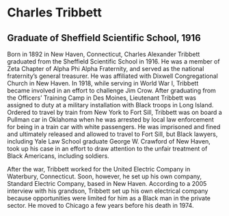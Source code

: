 # Charles Tribbett
## Graduate of Sheffield Scientific School, 1916
Born in 1892 in New Haven, Connecticut, Charles Alexander Tribbett graduated from the Sheffield Scientific School in 1916. He was a member of Zeta Chapter of Alpha Phi Alpha Fraternity, and served as the national fraternity’s general treasurer. He was affiliated with Dixwell Congregational Church in New Haven. In 1918, while serving in World War I, Tribbett became involved in an effort to challenge Jim Crow. After graduating from the Officers’ Training Camp in Des Moines, Lieutenant Tribbett was assigned to duty at a military installation with Black troops in Long Island. Ordered to travel by train from New York to Fort Sill, Tribbett was on board a Pullman car in Oklahoma when he was arrested by local law enforcement for being in a train car with white passengers. He was imprisoned and fined and ultimately released and allowed to travel to Fort Sill, but Black lawyers, including Yale Law School graduate George W. Crawford of New Haven, took up his case in an effort to draw attention to the unfair treatment of Black Americans, including soldiers. 

After the war, Tribbett worked for the United Electric Company in Waterbury, Connecticut. Soon, however, he set up his own company, Standard Electric Company, based in New Haven. According to a 2005 interview with his grandson, Tribbett set up his own electrical company because opportunities were limited for him as a Black man in the private sector. He moved to Chicago a few years before his death in 1974.
